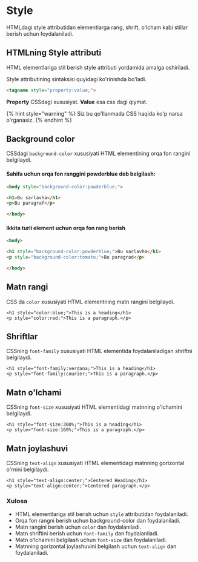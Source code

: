 # Style

HTMLdagi style attributidan elementlarga rang, shrift, o'lcham kabi stillar berish uchun foydalaniladi.

## HTMLning Style attributi

HTML elementlariga stil berish style attributi yordamida amalga oshiriladi.

Style attributining sintaksisi quyidagi ko'rinishda bo'ladi.

```html
<tagname style="property:value;">
```

**Property** CSSdagi xususiyat. **Value** esa css dagi qiymat.

{% hint style="warning" %}
Siz bu qo'llanmada CSS haqida ko'p narsa o'rganasiz.
{% endhint %}

## Background color

CSSdagi `background-color` xususiyati HTML elementining orqa fon rangini belgilaydi.

#### Sahifa uchun orqa fon ranggini **powderblue** deb belgilash:

```html
<body style="background-color:powderblue;">

<h1>Bu sarlavha</h1>
<p>Bu paragraf</p>

</body>
```

#### Ikkita turli element uchun orqa fon rang berish

```html
<body>

<h1 style="background-color:powderblue;">Bu sarlavha</h1>
<p style="background-color:tomato;">Bu paragrad</p>

</body>
```

## Matn rangi

CSS da `color` xususiyati HTML elementning matn rangini belgilaydi.

```
<h1 style="color:blue;">This is a heading</h1>
<p style="color:red;">This is a paragraph.</p>
```

## Shriftlar

CSSning  `font-family` xususiyati HTML elementida foydalaniladigan shriftni belgilaydi.

```
<h1 style="font-family:verdana;">This is a heading</h1>
<p style="font-family:courier;">This is a paragraph.</p>
```

## Matn o'lchami

CSSning  `font-size` xususiyati HTML elementidagi matnning o'lchamini belgilaydi.

```
<h1 style="font-size:300%;">This is a heading</h1>
<p style="font-size:160%;">This is a paragraph.</p>
```

## Matn joylashuvi

CSSning  `text-align` xususiyati HTML elementidagi matnning gorizontal o'rnini belgilaydi.

```
<h1 style="text-align:center;">Centered Heading</h1>
<p style="text-align:center;">Centered paragraph.</p>
```

### Xulosa

* HTML elementlariga stil berish uchun `style` attributidan foydalaniladi.
* Orqa fon rangni berish uchun background-color dan foydalaniladi.
* Matn rangini berish uchun `color` dan foydalaniladi.
* Matn shriftini berish uchun `font-family` dan foydalaniladi.
* Matn o'lchamini belgilash uchun `font-size` dan foydalaniladi.
* Matnning gorizontal joylashuvini belgilash uchun `text-align` dan foydalaniladi.

